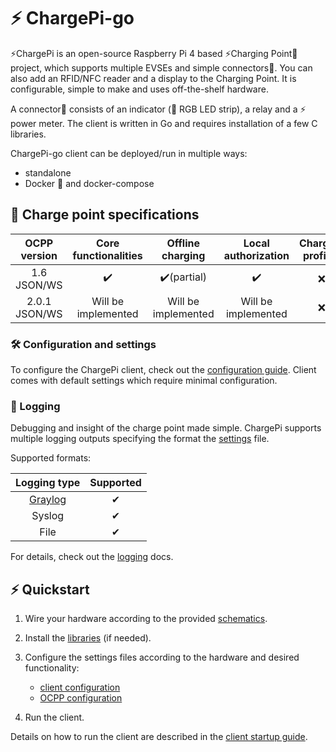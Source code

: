 # ⚡ ChargePi-go

⚡ChargePi is an open-source Raspberry Pi 4 based ⚡Charging Point🔌 project, which supports multiple EVSEs and simple
connectors🔌. You can also add an RFID/NFC reader and a display to the Charging Point. It is configurable, simple to
make and uses off-the-shelf hardware.

A connector🔌 consists of an indicator (🚥 RGB LED strip), a relay and a ⚡ power meter. The client is written in Go and
requires installation of a few C libraries.

ChargePi-go client can be deployed/run in multiple ways:

- standalone
- Docker 🐳 and docker-compose

## 🔌 Charge point specifications

| OCPP version  | Core functionalities |  Offline charging   | Local authorization | Charging profiles |
|:-------------:|:--------------------:|:-------------------:|:-------------------:|:-----------------:|
|  1.6 JSON/WS  |          ✔️          |     ✔️(partial)     |         ✔️          |         ❌         |
| 2.0.1 JSON/WS | Will be implemented  | Will be implemented | Will be implemented |         ❌         |

### 🛠️ Configuration and settings

To configure the ChargePi client, check out the [configuration guide](/docs/client/configuration.md). Client comes with
default settings which require minimal configuration.

### 📑 Logging

Debugging and insight of the charge point made simple. ChargePi supports multiple logging outputs specifying the format
the [settings](/configs/settings.json) file.

Supported formats:

|            Logging type             | Supported |
|:-----------------------------------:|:---------:|
| [Graylog](https://www.graylog.org/) |     ✔     |
|               Syslog                |     ✔     |
|                File                 |     ✔     |

For details, check out the [logging](/docs/logging/logging.md) docs.

## ⚡ Quickstart

1. Wire your hardware according to the provided [schematics](/docs/hardware/hardware.md).

2. Install the [libraries](/docs/client/installing-libraries.md) (if needed).

3. Configure the settings files according to the hardware and desired functionality:
    - [client configuration](/docs/client/configuration.md)
    - [OCPP configuration](/docs/ocpp/ocpp-16.md)

4. Run the client.

Details on how to run the client are described in the [client startup guide](docs/client/running-the-client.md).